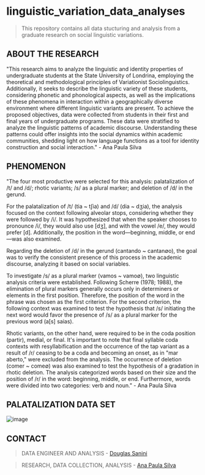 # linguistic_variation_data_analyses
> This repository contains all data stucturing and analysis from a graduate research on social linguistic variations.

## ABOUT THE RESEARCH
"This research aims to analyze the linguistic and identity properties of undergraduate students at the State University of Londrina, employing the theoretical and methodological principles of Variationist Sociolinguistics. Additionally, it seeks to describe the linguistic variety of these students, considering phonetic and phonological aspects, as well as the implications of these phenomena in interaction within a geographically diverse environment where different linguistic variants are present. To achieve the proposed objectives, data were collected from students in their first and final years of undergraduate programs. These data were stratified to analyze the linguistic patterns of academic discourse. Understanding these patterns could offer insights into the social dynamics within academic communities, shedding light on how language functions as a tool for identity construction and social interaction." - Ana Paula Silva

## PHENOMENON

"The four most productive were selected for this analysis: palatalization of /t/ and /d/; rhotic variants; /s/ as a plural marker; and deletion of /d/ in the gerund.

For the palatalization of /t/ (tia ~ tʃia) and /d/ (dia ~ dʒia), the analysis focused on the context following alveolar stops, considering whether they were followed by /i/. It was hypothesized that when the speaker chooses to pronounce /i/, they would also use [dʒ], and with the vowel /e/, they would prefer [d]. Additionally, the position in the word—beginning, middle, or end—was also examined. 

Regarding the deletion of /d/ in the gerund (cantando ~ cantan∅o), the goal was to verify the consistent presence of this process in the academic discourse, analyzing it based on social variables.

To investigate /s/ as a plural marker (vamos ~ vamo∅), two linguistic analysis criteria were established. Following Scherre (1978; 1988), the elimination of plural markers generally occurs only in determiners or elements in the first position. Therefore, the position of the word in the phrase was chosen as the first criterion. For the second criterion, the following context was examined to test the hypothesis that /s/ initiating the next word would favor the presence of /s/ as a plural marker for the previous word (a[s] saias).

Rhotic variants, on the other hand, were required to be in the coda position (partir), medial, or final. It's important to note that final syllable coda contexts with resyllabification and the occurrence of the tap variant as a result of /r/ ceasing to be a coda and becoming an onset, as in "mar aberto," were excluded from the analysis. The occurrence of deletion (comer ~ come∅) was also examined to test the hypothesis of a gradation in rhotic deletion. The analysis categorized words based on their size and the position of /r/ in the word: beginning, middle, or end. Furthermore, words were divided into two categories: verb and noun." - Ana Paula Silva

## PALATALIZATION DATA SET

![image](https://github.com/douglas-sanini/linguistic_variation_data_analyses/assets/102381949/5a7ca91d-bf8a-4831-a5fe-aed197e3f43b)

## CONTACT
> DATA ENGINEER AND ANALYSIS - [Douglas Sanini](https://www.linkedin.com/in/douglas-sanini/)

> RESEARCH, DATA COLLECTION, ANALYSIS - [Ana Paula Silva](https://www.linkedin.com/in/ana-paula-silva-2b5906182/)
